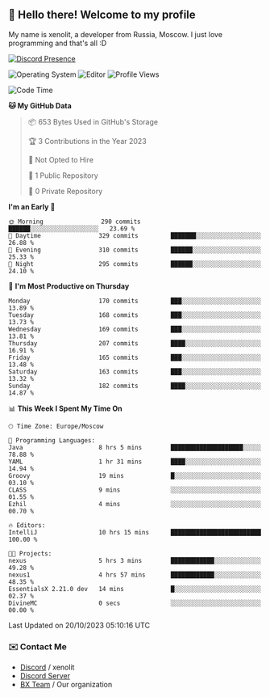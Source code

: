 ## :wave: Hello there! Welcome to my profile

My name is xenolit, a developer from Russia, Moscow. I just love programming and that's all :D

[![Discord Presence](https://lanyard.cnrad.dev/api/982885434315120653)](https://discord.com/users/982885434315120653)

![Operating System](https://img.shields.io/badge/OS-Mac%20OS%20-informational?style=for-the-badge&logo=MacOS&logoColor=white&color=007ec6)
![Editor](https://img.shields.io/badge/Editor-JetBrains%20IDEs-informational?style=for-the-badge&logo=JetBrains&logoColor=white&color=007ec6)
![Profile Views](https://komarev.com/ghpvc/?username=Xenolit&color=blue&style=for-the-badge)

<!--START_SECTION:waka-->
![Code Time](http://img.shields.io/badge/Code%20Time-21%20hrs%2029%20mins-blue)

**🐱 My GitHub Data** 

> 📦 653 Bytes Used in GitHub's Storage 
 > 
> 🏆 3 Contributions in the Year 2023
 > 
> 🚫 Not Opted to Hire
 > 
> 📜 1 Public Repository 
 > 
> 🔑 0 Private Repository 
 > 
**I'm an Early 🐤** 

```text
🌞 Morning                290 commits         ██████░░░░░░░░░░░░░░░░░░░   23.69 % 
🌆 Daytime                329 commits         ███████░░░░░░░░░░░░░░░░░░   26.88 % 
🌃 Evening                310 commits         ██████░░░░░░░░░░░░░░░░░░░   25.33 % 
🌙 Night                  295 commits         ██████░░░░░░░░░░░░░░░░░░░   24.10 % 
```
📅 **I'm Most Productive on Thursday** 

```text
Monday                   170 commits         ███░░░░░░░░░░░░░░░░░░░░░░   13.89 % 
Tuesday                  168 commits         ███░░░░░░░░░░░░░░░░░░░░░░   13.73 % 
Wednesday                169 commits         ███░░░░░░░░░░░░░░░░░░░░░░   13.81 % 
Thursday                 207 commits         ████░░░░░░░░░░░░░░░░░░░░░   16.91 % 
Friday                   165 commits         ███░░░░░░░░░░░░░░░░░░░░░░   13.48 % 
Saturday                 163 commits         ███░░░░░░░░░░░░░░░░░░░░░░   13.32 % 
Sunday                   182 commits         ████░░░░░░░░░░░░░░░░░░░░░   14.87 % 
```


📊 **This Week I Spent My Time On** 

```text
🕑︎ Time Zone: Europe/Moscow

💬 Programming Languages: 
Java                     8 hrs 5 mins        ████████████████████░░░░░   78.88 % 
YAML                     1 hr 31 mins        ████░░░░░░░░░░░░░░░░░░░░░   14.94 % 
Groovy                   19 mins             █░░░░░░░░░░░░░░░░░░░░░░░░   03.10 % 
CLASS                    9 mins              ░░░░░░░░░░░░░░░░░░░░░░░░░   01.55 % 
Ezhil                    4 mins              ░░░░░░░░░░░░░░░░░░░░░░░░░   00.70 % 

🔥 Editors: 
IntelliJ                 10 hrs 15 mins      █████████████████████████   100.00 % 

🐱‍💻 Projects: 
nexus                    5 hrs 3 mins        ████████████░░░░░░░░░░░░░   49.28 % 
nexus1                   4 hrs 57 mins       ████████████░░░░░░░░░░░░░   48.35 % 
EssentialsX 2.21.0 dev   14 mins             █░░░░░░░░░░░░░░░░░░░░░░░░   02.37 % 
DivineMC                 0 secs              ░░░░░░░░░░░░░░░░░░░░░░░░░   00.00 % 
```


 Last Updated on 20/10/2023 05:10:16 UTC
<!--END_SECTION:waka-->

### ✉️ Contact Me

- [Discord](https://discord.com/users/982885434315120653) / xenolit
- [Discord Server](https://discord.gg/p7cxhw7E2M)
- [BX Team](https://github.com/BX-Team) / Our organization
